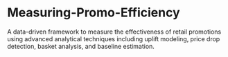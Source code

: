# Measuring-Promo-Efficiency
A data-driven framework to measure the effectiveness of retail promotions using advanced analytical techniques including uplift modeling, price drop detection, basket analysis, and baseline estimation.
